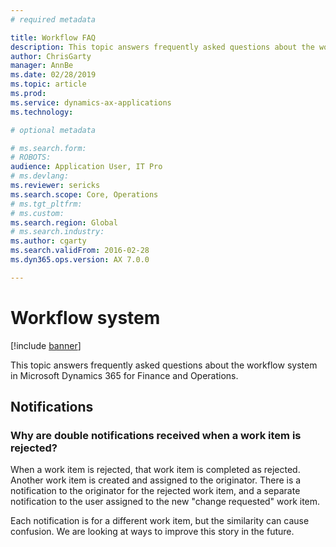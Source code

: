 ```yaml
---
# required metadata

title: Workflow FAQ
description: This topic answers frequently asked questions about the workflow system in Microsoft Dynamics 365 for Finance and Operations.
author: ChrisGarty 
manager: AnnBe
ms.date: 02/28/2019
ms.topic: article
ms.prod: 
ms.service: dynamics-ax-applications
ms.technology: 

# optional metadata

# ms.search.form: 
# ROBOTS: 
audience: Application User, IT Pro
# ms.devlang: 
ms.reviewer: sericks
ms.search.scope: Core, Operations
# ms.tgt_pltfrm: 
# ms.custom: 
ms.search.region: Global
# ms.search.industry: 
ms.author: cgarty
ms.search.validFrom: 2016-02-28
ms.dyn365.ops.version: AX 7.0.0

---
```


# Workflow system

[!include [banner](../includes/banner.md)]

This topic answers frequently asked questions about the workflow system in Microsoft Dynamics 365 for Finance and Operations.

## Notifications

### Why are double notifications received when a work item is rejected?
When a work item is rejected, that work item is completed as rejected. Another work item is created and assigned to the originator. There is a notification to the originator for the rejected work item, and a separate notification to the user assigned to the new "change requested" work item. 

Each notification is for a different work item, but the similarity can cause confusion. We are looking at ways to improve this story in the future.
